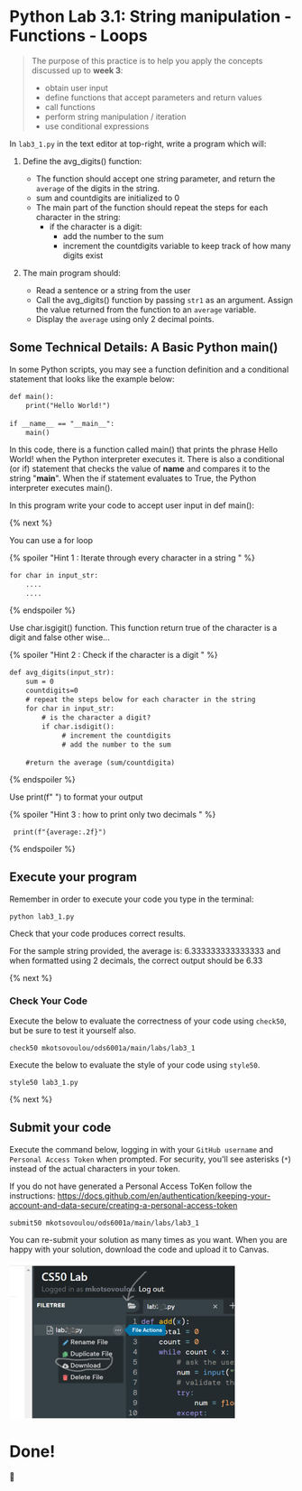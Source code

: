 # Python Lab 3.1: String manipulation - Functions - Loops

> The purpose of this practice is to help you apply the concepts discussed up to **week 3**: 
>
> - obtain user input
> - define functions that accept parameters and return values
> - call functions
> - perform string manipulation / iteration
> - use conditional expressions

In `lab3_1.py` in the text editor at top-right, write a program which will:

1. Define the avg_digits() function:
    - The function should accept one string parameter, and return the `average` of the digits in the string.
    - sum and countdigits are initialized to 0
    - The main part of the function should repeat the steps for each character in the string:
        - if the character is a digit:
            - add the number to the sum
            - increment the countdigits variable to keep track of how many digits exist

2. The main program should:
    - Read a sentence or a string from the user
    - Call the avg_digits() function by passing `str1` as an argument. Assign the value returned from the function to an `average` variable.
    - Display the `average` using only 2 decimal points.


## Some Technical Details: A Basic Python main()

In some Python scripts, you may see a function definition and a conditional statement that looks like the example below:
```
def main():
    print("Hello World!")

if __name__ == "__main__":
    main()
```
In this code, there is a function called main() that prints the phrase Hello World! when the Python interpreter executes it. There is also a conditional (or if) statement that checks the value of __name__ and compares it to the string "__main__". When the if statement evaluates to True, the Python interpreter executes main().

In this program write your code to accept user input in def main():

{% next %}


You can use a for loop

{% spoiler "Hint 1 : Iterate through every character in a string " %}

```
for char in input_str:
    ....
    ....
```

{% endspoiler %}


Use char.isgigit() function. This function return true of the character is a digit and false other wise...

{% spoiler "Hint 2 : Check if the character is a digit " %}

```
def avg_digits(input_str):
    sum = 0
    countdigits=0
    # repeat the steps below for each character in the string
    for char in input_str:
        # is the character a digit? 
        if char.isdigit():
             # increment the countdigits  
             # add the number to the sum

    #return the average (sum/countdigita)
```

{% endspoiler %}

Use print(f" ") to format your output

{% spoiler "Hint 3 : how to print only two decimals " %}

```
 print(f"{average:.2f}")

```

{% endspoiler %}



## Execute your program 

Remember in order to execute your code you type in the terminal:
```
python lab3_1.py
```

Check that your code produces correct results. 

For the sample string provided, the average is:  6.333333333333333 and when formatted using 2 decimals, the correct output should be 6.33

{% next %}

### Check Your Code

Execute the below to evaluate the correctness of your code using `check50`, but be sure to test it yourself also.


```
check50 mkotsovoulou/ods6001a/main/labs/lab3_1
```

Execute the below to evaluate the style of your code using `style50`.

```
style50 lab3_1.py
```

{% next %}

## Submit your code

Execute the command below, logging in with your `GitHub username` and `Personal Access Token` when prompted. For security, you'll see asterisks (`*`) instead of the actual characters in your token. 

If you do not have generated a Personal Access ToKen follow the instructions: 
https://docs.github.com/en/authentication/keeping-your-account-and-data-secure/creating-a-personal-access-token

```
submit50 mkotsovoulou/ods6001a/main/labs/lab3_1
```

You can re-submit your solution as many times as you want.
When you are happy with your solution, download the code and upload it to Canvas.

![Image of download](download.png)


# Done!
:tada: